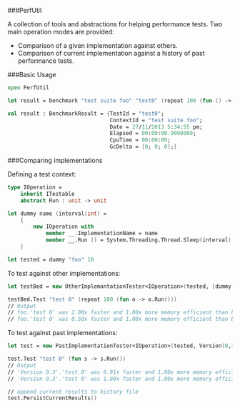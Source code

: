 ###PerfUtil

A collection of tools and abstractions for helping performance tests.
Two main operation modes are provided:
* Comparison of a given implementation against others.
* Comparison of current implementation against a history of past performance tests.

###Basic Usage

```fsharp
open PerfUtil

let result = benchmark "test suite foo" "test0" (repeat 100 (fun () -> Thread.Sleep 10))

val result : BenchmarkResult = {TestId = "test0";
                                ContextId = "test suite foo";
                                Date = 27/11/2013 5:34:55 pm;
                                Elapsed = 00:00:00.9998089;
                                CpuTime = 00:00:00;
                                GcDelta = [0; 0; 0];}
```

###Comparing implementations

Defining a test context:
```fsharp
type IOperation =
    inherit ITestable
    abstract Run : unit -> unit

let dummy name (interval:int) = 
    {
        new IOperation with
            member __.ImplementationName = name
            member __.Run () = System.Threading.Thread.Sleep(interval)
    }

let tested = dummy "foo" 10

```
To test against other implementations:
```fsharp
let testBed = new OtherImplemantationTester<IOperation>(tested, [dummy "bar" 5 ; dummy "baz" 20 ])

testBed.Test "test 0" (repeat 100 (fun o -> o.Run()))
// Output
// foo.'test 0' was 2.00x faster and 1.00x more memory efficient than bar.'test 0'
// foo.'test 0' was 0.50x faster and 1.00x more memory efficient than baz.'test 0'
```
To test against past implementations:
```fsharp
let test = new PastImplementationTester<IOperation>(tested, Version(0,3), historyFile = "persist.xml")

test.Test "test 0" (fun s -> s.Run())
// Output
// 'Version 0.3'.'test 0' was 0.91x faster and 1.00x more memory efficient than 'Version 0.1'.'test 0'
// 'Version 0.3'.'test 0' was 1.00x faster and 1.00x more memory efficient than 'Version 0.2'.'test 0'

// append current results to history file
test.PersistCurrentResults()
```
